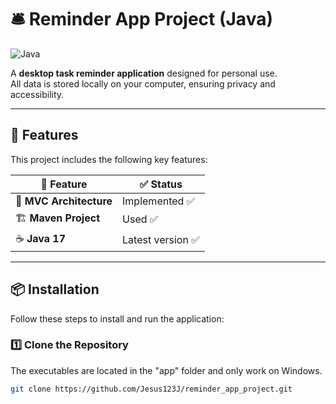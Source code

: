 # 🛎️ Reminder App Project (Java)
![Java](https://img.shields.io/badge/Java-17-blue?style=flat&logo=openjdk)

A **desktop task reminder application** designed for personal use.  
All data is stored locally on your computer, ensuring privacy and accessibility.

---

## 🚀 Features  
This project includes the following key features:  

| 🔹 Feature            | ✅ Status          |
|----------------------|------------------|
| 📌 **MVC Architecture** | Implemented ✅ |
| 🏗 **Maven Project**     | Used ✅ |
| ☕ **Java 17**          | Latest version ✅ |

---

## 📦 Installation
Follow these steps to install and run the application:

### 1️⃣ Clone the Repository  
The executables are located in the "app" folder and only work on Windows.
```sh
git clone https://github.com/Jesus123J/reminder_app_project.git

